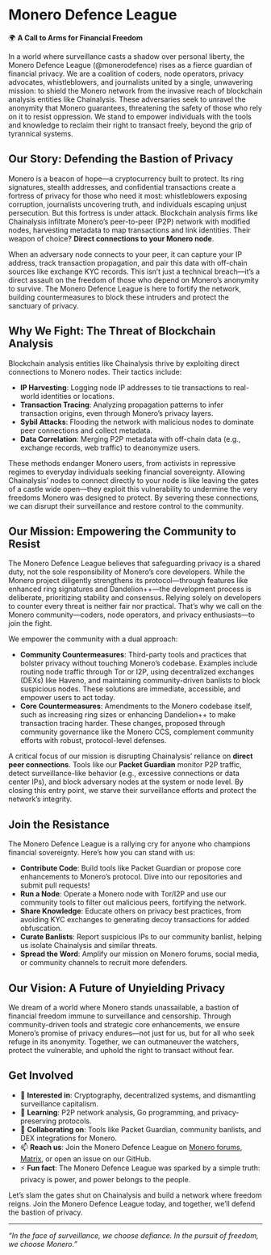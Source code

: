 # Monero Defence League

🌍 **A Call to Arms for Financial Freedom**

In a world where surveillance casts a shadow over personal liberty, the Monero Defence League (@monerodefence) rises as a fierce guardian of financial privacy. We are a coalition of coders, node operators, privacy advocates, whistleblowers, and journalists united by a single, unwavering mission: to shield the Monero network from the invasive reach of blockchain analysis entities like Chainalysis. These adversaries seek to unravel the anonymity that Monero guarantees, threatening the safety of those who rely on it to resist oppression. We stand to empower individuals with the tools and knowledge to reclaim their right to transact freely, beyond the grip of tyrannical systems.

## Our Story: Defending the Bastion of Privacy

Monero is a beacon of hope—a cryptocurrency built to protect. Its ring signatures, stealth addresses, and confidential transactions create a fortress of privacy for those who need it most: whistleblowers exposing corruption, journalists uncovering truth, and individuals escaping unjust persecution. But this fortress is under attack. Blockchain analysis firms like Chainalysis infiltrate Monero’s peer-to-peer (P2P) network with modified nodes, harvesting metadata to map transactions and link identities. Their weapon of choice? **Direct connections to your Monero node**.

When an adversary node connects to your peer, it can capture your IP address, track transaction propagation, and pair this data with off-chain sources like exchange KYC records. This isn’t just a technical breach—it’s a direct assault on the freedom of those who depend on Monero’s anonymity to survive. The Monero Defence League is here to fortify the network, building countermeasures to block these intruders and protect the sanctuary of privacy.

## Why We Fight: The Threat of Blockchain Analysis

Blockchain analysis entities like Chainalysis thrive by exploiting direct connections to Monero nodes. Their tactics include:

- **IP Harvesting**: Logging node IP addresses to tie transactions to real-world identities or locations.
- **Transaction Tracing**: Analyzing propagation patterns to infer transaction origins, even through Monero’s privacy layers.
- **Sybil Attacks**: Flooding the network with malicious nodes to dominate peer connections and collect metadata.
- **Data Correlation**: Merging P2P metadata with off-chain data (e.g., exchange records, web traffic) to deanonymize users.

These methods endanger Monero users, from activists in repressive regimes to everyday individuals seeking financial sovereignty. Allowing Chainalysis’ nodes to connect directly to your node is like leaving the gates of a castle wide open—they exploit this vulnerability to undermine the very freedoms Monero was designed to protect. By severing these connections, we can disrupt their surveillance and restore control to the community.

## Our Mission: Empowering the Community to Resist

The Monero Defence League believes that safeguarding privacy is a shared duty, not the sole responsibility of Monero’s core developers. While the Monero project diligently strengthens its protocol—through features like enhanced ring signatures and Dandelion++—the development process is deliberate, prioritizing stability and consensus. Relying solely on developers to counter every threat is neither fair nor practical. That’s why we call on the Monero community—coders, node operators, and privacy enthusiasts—to join the fight.

We empower the community with a dual approach:

- **Community Countermeasures**: Third-party tools and practices that bolster privacy without touching Monero’s codebase. Examples include routing node traffic through Tor or I2P, using decentralized exchanges (DEXs) like Haveno, and maintaining community-driven banlists to block suspicious nodes. These solutions are immediate, accessible, and empower users to act today.
- **Core Countermeasures**: Amendments to the Monero codebase itself, such as increasing ring sizes or enhancing Dandelion++ to make transaction tracing harder. These changes, proposed through community governance like the Monero CCS, complement community efforts with robust, protocol-level defenses.

A critical focus of our mission is disrupting Chainalysis’ reliance on **direct peer connections**. Tools like our **Packet Guardian** monitor P2P traffic, detect surveillance-like behavior (e.g., excessive connections or data center IPs), and block adversary nodes at the system or node level. By closing this entry point, we starve their surveillance efforts and protect the network’s integrity.

## Join the Resistance

The Monero Defence League is a rallying cry for anyone who champions financial sovereignty. Here’s how you can stand with us:

- **Contribute Code**: Build tools like Packet Guardian or propose core enhancements to Monero’s protocol. Dive into our repositories and submit pull requests!
- **Run a Node**: Operate a Monero node with Tor/I2P and use our community tools to filter out malicious peers, fortifying the network.
- **Share Knowledge**: Educate others on privacy best practices, from avoiding KYC exchanges to generating decoy transactions for added obfuscation.
- **Curate Banlists**: Report suspicious IPs to our community banlist, helping us isolate Chainalysis and similar threats.
- **Spread the Word**: Amplify our mission on Monero forums, social media, or community channels to recruit more defenders.

## Our Vision: A Future of Unyielding Privacy

We dream of a world where Monero stands unassailable, a bastion of financial freedom immune to surveillance and censorship. Through community-driven tools and strategic core enhancements, we ensure Monero’s promise of privacy endures—not just for us, but for all who seek refuge in its anonymity. Together, we can outmaneuver the watchers, protect the vulnerable, and uphold the right to transact without fear.

## Get Involved

- 👀 **Interested in**: Cryptography, decentralized systems, and dismantling surveillance capitalism.
- 🌱 **Learning**: P2P network analysis, Go programming, and privacy-preserving protocols.
- 💞️ **Collaborating on**: Tools like Packet Guardian, community banlists, and DEX integrations for Monero.
- 📫 **Reach us**: Join the Monero Defence League on [Monero forums](https://forum.getmonero.org), [Matrix](https://matrix.to/#/#monero:matrix.org), or open an issue on our GitHub.
- ⚡ **Fun fact**: The Monero Defence League was sparked by a simple truth: privacy is power, and power belongs to the people.

Let’s slam the gates shut on Chainalysis and build a network where freedom reigns. Join the Monero Defence League today, and together, we’ll defend the bastion of privacy.

---

*“In the face of surveillance, we choose defiance. In the pursuit of freedom, we choose Monero.”*
